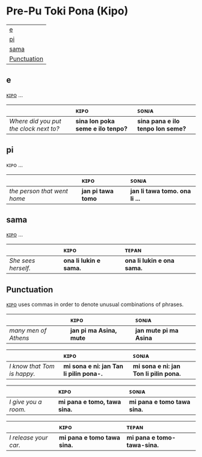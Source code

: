 # Pre-Pu Toki Pona (Kipo)

| |
|:-|
| [e](#e) |
| [pi](#pi) |
| [sama](#sama) |
| [Punctuation](#punctuation) |

## e

[ᴋɪᴘᴏ](https://tpnimi.blogspot.com/p/nimi-sama-s-w.html) ...

| | ᴋɪᴘᴏ | ꜱᴏɴᴊᴀ |
|:-|:-|:-|
| *Where did you put the clock next to?* | **sina lon poka seme e ilo tenpo?** | **sina pana e ilo tenpo lon seme?** |

## pi

ᴋɪᴘᴏ ...

| | ᴋɪᴘᴏ | ꜱᴏɴᴊᴀ |
|:-|:-|:-|
| *the person that went home* | **jan pi tawa tomo** | **jan li tawa tomo. ona li ...** |

## sama

[ᴋɪᴘᴏ](https://tpnimi.blogspot.com/p/nimi-sama-s-w.html) ...

| | ᴋɪᴘᴏ | ᴛᴇᴘᴀɴ |
|:-|:-|:-|
| *She sees herself.* | **ona li lukin e sama.** | **ona li lukin e ona sama.** |

## Punctuation

[ᴋɪᴘᴏ](https://tpnimi.blogspot.com/p/nimi-sama-k.html) uses commas in order to denote unusual combinations of phrases.

| | ᴋɪᴘᴏ | ꜱᴏɴᴊᴀ |
|:-|:-|:-|
| *many men of Athens* | **jan pi ma Asina, mute** | **jan mute pi ma Asina** |

| | ᴋɪᴘᴏ | ꜱᴏɴᴊᴀ |
|:-|:-|:-|
| *I know that Tom is happy.* | **mi sona e ni: jan Tan li pilin pona-.** | **mi sona e ni: jan Ton li pilin pona.** |

| | ᴋɪᴘᴏ | ꜱᴏɴᴊᴀ |
|:-|:-|:-|
| *I give you a room.* | **mi pana e tomo, tawa sina.** | **mi pana e tomo tawa sina.** |

| | ᴋɪᴘᴏ | ᴛᴇᴘᴀɴ |
|:-|:-|:-|
| *I release your car.* | **mi pana e tomo tawa sina.** | **mi pana e tomo-tawa-sina.** |




